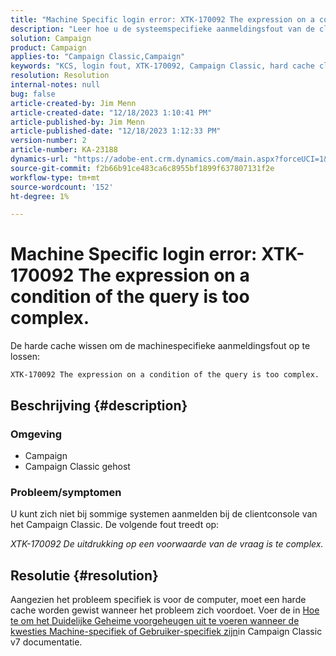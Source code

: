 ```yaml
---
title: "Machine Specific login error: XTK-170092 The expression on a condition of the query is too complex."
description: "Leer hoe u de systeemspecifieke aanmeldingsfout van de clientconsole van het Campaign Classic kunt oplossen."
solution: Campaign
product: Campaign
applies-to: "Campaign Classic,Campaign"
keywords: "KCS, login fout, XTK-170092, Campaign Classic, hard cache clear"
resolution: Resolution
internal-notes: null
bug: false
article-created-by: Jim Menn
article-created-date: "12/18/2023 1:10:41 PM"
article-published-by: Jim Menn
article-published-date: "12/18/2023 1:12:33 PM"
version-number: 2
article-number: KA-23188
dynamics-url: "https://adobe-ent.crm.dynamics.com/main.aspx?forceUCI=1&pagetype=entityrecord&etn=knowledgearticle&id=b1a668d2-a69d-ee11-be37-6045bd006268"
source-git-commit: f2b66b91ce483ca6c8955bf1899f637807131f2e
workflow-type: tm+mt
source-wordcount: '152'
ht-degree: 1%

---
```


# Machine Specific login error: XTK-170092 The expression on a condition of the query is too complex.


De harde cache wissen om de machinespecifieke aanmeldingsfout op te lossen:




```
XTK-170092 The expression on a condition of the query is too complex.
```




## Beschrijving {#description}


### <b>Omgeving</b>

- Campaign
- Campaign Classic gehost




### <b>Probleem/symptomen</b>

U kunt zich niet bij sommige systemen aanmelden bij de clientconsole van het Campaign Classic. De volgende fout treedt op:

*XTK-170092 De uitdrukking op een voorwaarde van de vraag is te complex.*


## Resolutie {#resolution}


Aangezien het probleem specifiek is voor de computer, moet een harde cache worden gewist wanneer het probleem zich voordoet. Voer de in [Hoe te om het Duidelijke Geheime voorgeheugen uit te voeren wanneer de kwesties Machine-specifiek of Gebruiker-specifiek zijn](https://experienceleague.adobe.com/docs/campaign-classic/using/getting-started/starting-with-adobe-campaign/faq/faq-campaign-config.html#perform-hard-cache-clear)in Campaign Classic v7 documentatie.
